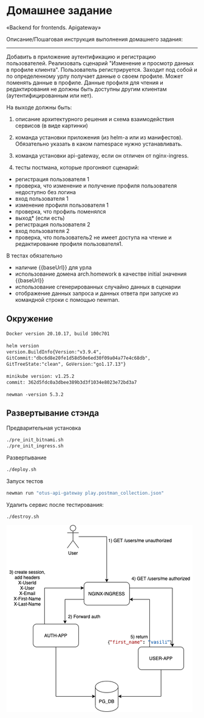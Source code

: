 # Домашнее задание
 «Backend for frontends. Apigateway»

Описание/Пошаговая инструкция выполнения домашнего задания:

---
Добавить в приложение аутентификацию и регистрацию пользователей.
Реализовать сценарий "Изменение и просмотр данных в профиле клиента".
Пользователь регистрируется. Заходит под собой и по определенному урлу получает данные о своем профиле. Может поменять данные в профиле. Данные профиля для чтения и редактирования не должны быть доступны другим клиентам (аутентифицированным или нет).

На выходе должны быть:
1. описание архитектурного решения и схема взаимодействия сервисов (в виде картинки)

2. команда установки приложения (из helm-а или из манифестов). Обязательно указать в каком namespace нужно устанавливать.
3. команда установки api-gateway, если он отличен от nginx-ingress.
4. тесты постмана, которые прогоняют сценарий:
- регистрация пользователя 1
- проверка, что изменение и получение профиля пользователя недоступно без логина
- вход пользователя 1
- изменение профиля пользователя 1
- проверка, что профиль поменялся
- выход* (если есть)
- регистрация пользователя 2
- вход пользователя 2
- проверка, что пользователь2 не имеет доступа на чтение и редактирование профиля пользователя1.

В тестах обязательно
- наличие {{baseUrl}} для урла
- использование домена arch.homework в качестве initial значения {{baseUrl}}
- использование сгенерированных случайно данных в сценарии
- отображение данных запроса и данных ответа при запуске из командной строки с помощью newman.


## Окружение
```
Docker version 20.10.17, build 100c701

helm version
version.BuildInfo{Version:"v3.9.4", GitCommit:"dbc6d8e20fe1d58d50e6ed30f09a04a77e4c68db", GitTreeState:"clean", GoVersion:"go1.17.13"}

minikube version: v1.25.2
commit: 362d5fdc0a3dbee389b3d3f1034e8023e72bd3a7

newman -version 5.3.2
```

## Развертывание стэнда


Предварительная установка
```bash
./pre_init_bitnami.sh
./pre_init_ingress.sh
```

Развертывание
```bash
./deploy.sh
```

Запуск тестов
```bash
newman run "otus-api-gateway play.postman_collection.json"
```

Удалить сервис после тестирования:
```bash
./destroy.sh
```

![arch_diagram.png](./arch_diagram.png)
